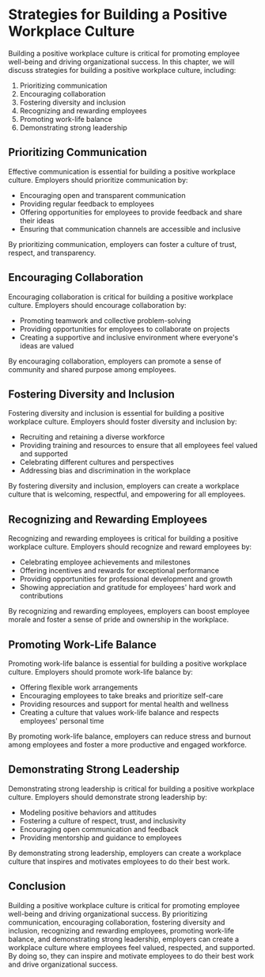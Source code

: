 Strategies for Building a Positive Workplace Culture
======================================================================================================

Building a positive workplace culture is critical for promoting employee well-being and driving organizational success. In this chapter, we will discuss strategies for building a positive workplace culture, including:

1. Prioritizing communication
2. Encouraging collaboration
3. Fostering diversity and inclusion
4. Recognizing and rewarding employees
5. Promoting work-life balance
6. Demonstrating strong leadership

Prioritizing Communication
--------------------------

Effective communication is essential for building a positive workplace culture. Employers should prioritize communication by:

* Encouraging open and transparent communication
* Providing regular feedback to employees
* Offering opportunities for employees to provide feedback and share their ideas
* Ensuring that communication channels are accessible and inclusive

By prioritizing communication, employers can foster a culture of trust, respect, and transparency.

Encouraging Collaboration
-------------------------

Encouraging collaboration is critical for building a positive workplace culture. Employers should encourage collaboration by:

* Promoting teamwork and collective problem-solving
* Providing opportunities for employees to collaborate on projects
* Creating a supportive and inclusive environment where everyone's ideas are valued

By encouraging collaboration, employers can promote a sense of community and shared purpose among employees.

Fostering Diversity and Inclusion
---------------------------------

Fostering diversity and inclusion is essential for building a positive workplace culture. Employers should foster diversity and inclusion by:

* Recruiting and retaining a diverse workforce
* Providing training and resources to ensure that all employees feel valued and supported
* Celebrating different cultures and perspectives
* Addressing bias and discrimination in the workplace

By fostering diversity and inclusion, employers can create a workplace culture that is welcoming, respectful, and empowering for all employees.

Recognizing and Rewarding Employees
-----------------------------------

Recognizing and rewarding employees is critical for building a positive workplace culture. Employers should recognize and reward employees by:

* Celebrating employee achievements and milestones
* Offering incentives and rewards for exceptional performance
* Providing opportunities for professional development and growth
* Showing appreciation and gratitude for employees' hard work and contributions

By recognizing and rewarding employees, employers can boost employee morale and foster a sense of pride and ownership in the workplace.

Promoting Work-Life Balance
---------------------------

Promoting work-life balance is essential for building a positive workplace culture. Employers should promote work-life balance by:

* Offering flexible work arrangements
* Encouraging employees to take breaks and prioritize self-care
* Providing resources and support for mental health and wellness
* Creating a culture that values work-life balance and respects employees' personal time

By promoting work-life balance, employers can reduce stress and burnout among employees and foster a more productive and engaged workforce.

Demonstrating Strong Leadership
-------------------------------

Demonstrating strong leadership is critical for building a positive workplace culture. Employers should demonstrate strong leadership by:

* Modeling positive behaviors and attitudes
* Fostering a culture of respect, trust, and inclusivity
* Encouraging open communication and feedback
* Providing mentorship and guidance to employees

By demonstrating strong leadership, employers can create a workplace culture that inspires and motivates employees to do their best work.

Conclusion
----------

Building a positive workplace culture is critical for promoting employee well-being and driving organizational success. By prioritizing communication, encouraging collaboration, fostering diversity and inclusion, recognizing and rewarding employees, promoting work-life balance, and demonstrating strong leadership, employers can create a workplace culture where employees feel valued, respected, and supported. By doing so, they can inspire and motivate employees to do their best work and drive organizational success.
